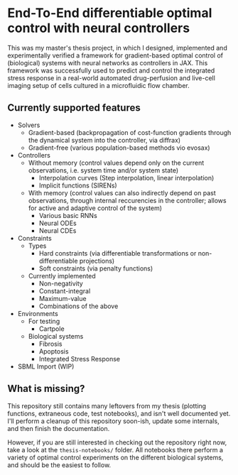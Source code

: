 # End-To-End differentiable optimal control with neural controllers
This was my master's thesis project, in which I designed, implemented and experimentally verified a framework for gradient-based optimal control of (biological) systems with neural networks as controllers in JAX. This framework was successfully used to predict and control the integrated stress response in a real-world automated drug-perfusion and live-cell imaging setup of cells cultured in a microfluidic flow chamber.

## Currently supported features
- Solvers
  - Gradient-based (backpropagation of cost-function gradients through the dynamical system into the controller, via diffrax)
  - Gradient-free (various population-based methods vio evosax)
- Controllers
  - Without memory (control values depend only on the current observations, i.e. system time and/or system state)
    - Interpolation curves (Step interpolation, linear interpolation)
    - Implicit functions (SIRENs)
  - With memory (control values can also indirectly depend on past observations, through internal reccurencies in the controller; allows for active and adaptive control of the system)
    - Various basic RNNs
    - Neural ODEs
    - Neural CDEs
- Constraints
  - Types
    - Hard constraints (via differentiable transformations or non-differentiable projections)
    - Soft constraints (via penalty functions)
  - Currently implemented
    - Non-negativity
    - Constant-integral
    - Maximum-value
    - Combinations of the above
- Environments
  - For testing
    - Cartpole
  - Biological systems
    - Fibrosis
    - Apoptosis
    - Integrated Stress Response
- SBML Import (WIP)

## What is missing?
This repository still contains many leftovers from my thesis (plotting functions, extraneous code, test notebooks), and isn't well documented yet. I'll perform a cleanup of this repository soon-ish, update some internals, and then finish the documentation.

However, if you are still interested in checking out the repository right now, take a look at the `thesis-notebooks/` folder. All notebooks there perform a variety of optimal control experiments on the different biological systems, and should be the easiest to follow.
